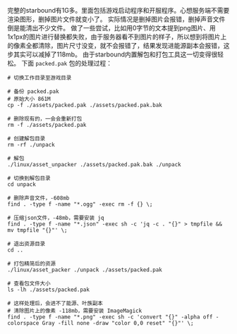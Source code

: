 完整的starbound有1G多。里面包括游戏启动程序和开服程序。心想服务端不需要渲染图形，删掉图片文件就变小了。
实际情况是删掉图片会报错，删掉声音文件倒是能清出不少文件。
做了一些尝试，比如用0字节的文本提到png图片、用1x1px的图片进行替换都失败，由于服务器看不到图片的样子，所以想到将图片上的像素全都清除，图片尺寸没变，就不会报错了，结果发现进能源副本会报错，这步其实可以减掉了118mb。
由于starbound内置解包和打包工具这一切变得很轻松。
下面 `packed.pak` 包的处理过程：

```shell
# 切换工作目录至游戏目录

# 备份 packed.pak
# 原始大小 861M
cp -f ./assets/packed.pak ./assets/packed.pak.bak

# 删除现有的，一会会重新打包
rm -f ./assets/packed.pak

# 创建解包目录
rm -rf ./unpack

# 解包
./linux/asset_unpacker ./assets/packed.pak.bak ./unpack

# 切换到解包目录
cd unpack

# 删除声音文件，-608mb
find . -type f -name "*.ogg" -exec rm -f {} \;

# 压缩json文件，-48mb，需要安装 jq
find . -type f -name "*.json" -exec sh -c 'jq -c . "{}" > tmpfile && mv tmpfile "{}"' \;

# 退出资源目录
cd ..

# 打包精简后的资源
./linux/asset_packer ./unpack ./assets/packed.pak

# 查看包文件大小
ls -lh ./assets/packed.pak
```


```shell
# 这样处理后，会进不了能源、叶族副本
# 清除图片上的像素 -118mb，需要安装 ImageMagick
find . -type f -name "*.png" -exec sh -c 'convert "{}" -alpha off -colorspace Gray -fill none -draw "color 0,0 reset" "{}"' \;
```
